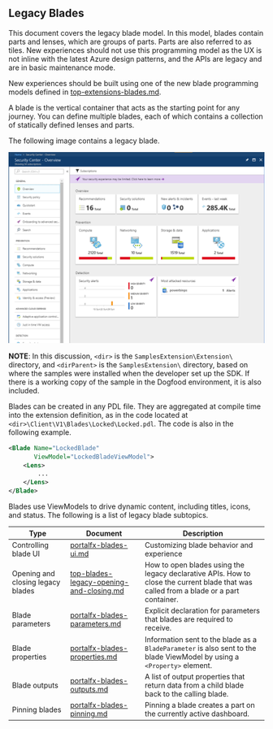 
## Legacy Blades

This document covers the legacy blade model. In this model, blades contain parts and lenses, which are groups of parts. Parts are also referred to as tiles. New experiences should not use this programming model as the UX is not inline with the latest Azure design patterns, and the APIs are legacy and are in basic maintenance mode.

New experiences should be built using one of the new blade programming models defined in [top-extensions-blades.md](top-extensions-blades.md).

A blade is the vertical container that acts as the starting point for any journey. You can define multiple blades, each of which contains a collection of statically defined lenses and parts.

The following image contains a legacy blade.

![alt-text](../media/portalfx-blades/legacyBlade.png "Legacy Blade")

**NOTE**: In this discussion, `<dir>` is the `SamplesExtension\Extension\` directory, and  `<dirParent>`  is the `SamplesExtension\` directory, based on where the samples were installed when the developer set up the SDK. If there is a working copy of the sample in the Dogfood environment, it is also included.

Blades can be created in any PDL file. They are aggregated at compile time into the extension definition, as in the code located at `<dir>\Client\V1\Blades\Locked\Locked.pdl`. The code is also in the following example.

```xml
<Blade Name="LockedBlade"
       ViewModel="LockedBladeViewModel">
    <Lens>
        ...
    </Lens>
</Blade>
```

Blades use ViewModels to drive dynamic content, including titles, icons, and status.  The following is a list of legacy blade subtopics.

| Type                              | Document                                                   | Description |
| --------------------------------- | ---------------------------------------------------------- | ----------- |
| Controlling blade UI              | [portalfx-blades-ui.md](portalfx-blades-ui.md)             | Customizing blade behavior and experience | 
| Opening and closing legacy blades | [top-blades-legacy-opening-and-closing.md](top-blades-legacy-opening-and-closing.md)        | How to open blades using the legacy declarative APIs.  How to close the current blade that was called from a blade or a part container.    |
| Blade parameters                  | [portalfx-blades-parameters.md](portalfx-blades-parameters.md) | Explicit declaration for parameters that blades are required to receive.    |  
| Blade properties                  | [portalfx-blades-properties.md](portalfx-blades-properties.md) | Information sent to the blade as a `BladeParameter` is also sent to the blade ViewModel by using  a `<Property>` element. | 
| Blade outputs                     | [portalfx-blades-outputs.md](portalfx-blades-outputs.md)       | A list of output properties that return data from a child blade back to the calling blade. | 
| Pinning blades                    | [portalfx-blades-pinning.md](portalfx-blades-pinning.md)       | Pinning a blade creates a part on the currently active dashboard.    | 